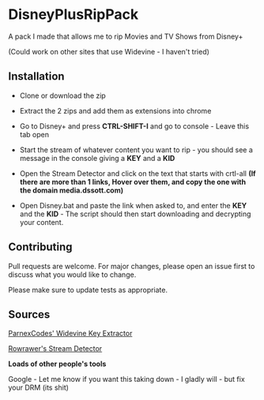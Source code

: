 # DisneyPlusRipPack

A pack I made that allows me to rip Movies and TV Shows from Disney+

(Could work on other sites that use Widevine - I haven't tried)

## Installation

- Clone or download the zip

- Extract the 2 zips and add them as extensions into chrome

- Go to Disney+ and press **CTRL-SHIFT-I** and go to console - Leave this tab open

-  Start the stream of whatever content you want to rip - you should see a message in the console giving a **KEY** and a **KID**

- Open the Stream Detector and click on the text that starts with crtl-all **(If there are more than 1 links, Hover over them, and copy the one with the domain media.dssott.com)**

- Open Disney.bat and paste the link when asked to, and enter the **KEY** and the **KID** - The script should then start downloading and decrypting your content.

## Contributing
Pull requests are welcome. For major changes, please open an issue first to discuss what you would like to change.

Please make sure to update tests as appropriate.

## Sources
[ParnexCodes' Widevine Key Extractor](https://github.com/parnexcodes/widevine-L3-WEB-DL-Script)

[Rowrawer's Stream Detector](https://github.com/rowrawer/stream-detector)

**Loads of other people's tools**

Google - Let me know if you want this taking down - I gladly will - but fix your DRM (its shit)

